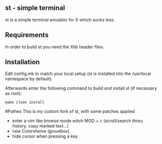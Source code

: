 st - simple terminal
--------------------
st is a simple terminal emulator for X which sucks less.


Requirements
------------
In order to build st you need the Xlib header files.


Installation
------------
Edit config.mk to match your local setup (st is installed into
the /usr/local namespace by default).

Afterwards enter the following command to build and install st (if
necessary as root):

    make clean install


#Pathes
This is my custom fork of st, with some patches applied
* enter a vim like browse mode witch MOD + c (scroll/search throu history, copy marked text...)
* new Colorsheme (gruvebox(
* hide cursor when pressing a key
